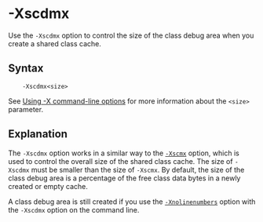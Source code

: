 <!--
* Copyright (c) 2017, 2019 IBM Corp. and others
*
* This program and the accompanying materials are made
* available under the terms of the Eclipse Public License 2.0
* which accompanies this distribution and is available at
* https://www.eclipse.org/legal/epl-2.0/ or the Apache
* License, Version 2.0 which accompanies this distribution and
* is available at https://www.apache.org/licenses/LICENSE-2.0.
*
* This Source Code may also be made available under the
* following Secondary Licenses when the conditions for such
* availability set forth in the Eclipse Public License, v. 2.0
* are satisfied: GNU General Public License, version 2 with
* the GNU Classpath Exception [1] and GNU General Public
* License, version 2 with the OpenJDK Assembly Exception [2].
*
* [1] https://www.gnu.org/software/classpath/license.html
* [2] http://openjdk.java.net/legal/assembly-exception.html
*
* SPDX-License-Identifier: EPL-2.0 OR Apache-2.0 OR GPL-2.0 WITH
* Classpath-exception-2.0 OR LicenseRef-GPL-2.0 WITH Assembly-exception
-->

# -Xscdmx 

Use the `-Xscdmx` option to control the size of the class debug area when you create a shared class cache.

## Syntax

        -Xscdmx<size>

See [Using -X command-line options](x_jvm_commands.md) for more information about the `<size>` parameter.

## Explanation

The `-Xscdmx` option works in a similar way to the [`-Xscmx`](xscmx.md) option, which is used to control the overall size of the shared class cache. The size of `-Xscdmx` must be smaller than the size of `-Xscmx`. By default, the size of the class debug area is a percentage of the free class data bytes in a newly created or empty cache.

A class debug area is still created if you use the [`-Xnolinenumbers`](xlinenumbers.md) option with the `-Xscdmx` option on the command line.



<!-- ==== END OF TOPIC ==== xscdmx.md ==== -->

